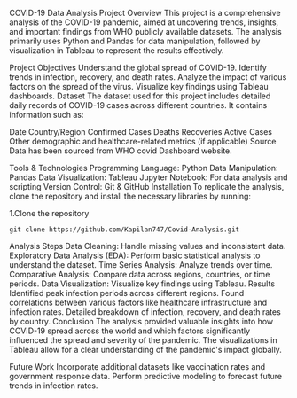 COVID-19 Data Analysis Project
Overview
This project is a comprehensive analysis of the COVID-19 pandemic, aimed at uncovering trends, insights, and important findings from WHO publicly available datasets. The analysis primarily uses Python and Pandas for data manipulation, followed by visualization in Tableau to represent the results effectively.

Project Objectives
Understand the global spread of COVID-19.
Identify trends in infection, recovery, and death rates.
Analyze the impact of various factors on the spread of the virus.
Visualize key findings using Tableau dashboards.
Dataset
The dataset used for this project includes detailed daily records of COVID-19 cases across different countries. It contains information such as:

Date
Country/Region
Confirmed Cases
Deaths
Recoveries
Active Cases
Other demographic and healthcare-related metrics (if applicable)
Source
Data has been sourced from WHO covid Dashboard website.

Tools & Technologies
Programming Language: Python
Data Manipulation: Pandas
Data Visualization: Tableau
Jupyter Notebook: For data analysis and scripting
Version Control: Git & GitHub
Installation
To replicate the analysis, clone the repository and install the necessary libraries by running:

1.Clone the repository
```
git clone https://github.com/Kapilan747/Covid-Analysis.git
```
Analysis Steps
Data Cleaning: Handle missing values and inconsistent data.
Exploratory Data Analysis (EDA): Perform basic statistical analysis to understand the dataset.
Time Series Analysis: Analyze trends over time.
Comparative Analysis: Compare data across regions, countries, or time periods.
Data Visualization: Visualize key findings using Tableau.
Results
Identified peak infection periods across different regions.
Found correlations between various factors like healthcare infrastructure and infection rates.
Detailed breakdown of infection, recovery, and death rates by country.
Conclusion
The analysis provided valuable insights into how COVID-19 spread across the world and which factors significantly influenced the spread and severity of the pandemic. The visualizations in Tableau allow for a clear understanding of the pandemic's impact globally.

Future Work
Incorporate additional datasets like vaccination rates and government response data.
Perform predictive modeling to forecast future trends in infection rates.
